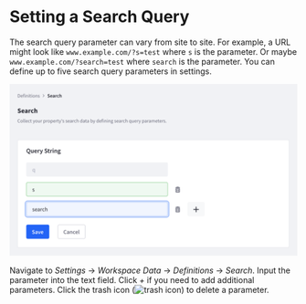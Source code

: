# Setting a Search Query

The search query parameter can vary from site to site. For example, a URL might look like `www.example.com/?s=test` where `s` is the parameter. Or maybe `www.example.com/?search=test` where `search` is the parameter. You can define up to five search query parameters in settings.

![Add up to five search query parameters.](./setting-a-search-query/images/01.png)

Navigate to *Settings* &rarr; *Workspace Data* &rarr; *Definitions* &rarr; *Search*. Input the parameter into the text field. Click *+* if you need to add additional parameters. Click the trash icon (![trash icon](../../images/icon-delete.png)) to delete a parameter.

